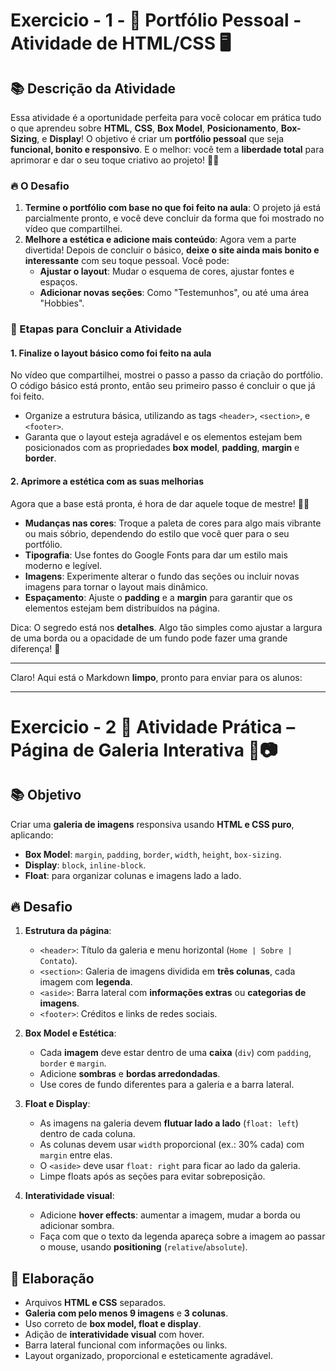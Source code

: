 # Exercicio - 1 - 🌟 Portfólio Pessoal - Atividade de HTML/CSS 🖥️

## 📚 Descrição da Atividade

Essa atividade é a oportunidade perfeita para você colocar em prática tudo o que aprendeu sobre **HTML**, **CSS**, **Box Model**, **Posicionamento**, **Box-Sizing**, e **Display**! O objetivo é criar um **portfólio pessoal** que seja **funcional, bonito e responsivo**. E o melhor: você tem a **liberdade total** para aprimorar e dar o seu toque criativo ao projeto! 🎨✨

### 🔥 O Desafio
1. **Termine o portfólio com base no que foi feito na aula**: O projeto já está parcialmente pronto, e você deve concluir da forma que foi mostrado no vídeo que compartilhei.
2. **Melhore a estética e adicione mais conteúdo**: Agora vem a parte divertida! Depois de concluir o básico, **deixe o site ainda mais bonito e interessante** com seu toque pessoal. Você pode:
   - **Ajustar o layout**: Mudar o esquema de cores, ajustar fontes e espaços.
   - **Adicionar novas seções**: Como "Testemunhos", ou até uma área "Hobbies".

### 🏁 Etapas para Concluir a Atividade

#### 1. **Finalize o layout básico como foi feito na aula**
   No vídeo que compartilhei, mostrei o passo a passo da criação do portfólio. O código básico está pronto, então seu primeiro passo é concluir o que já foi feito.

   - Organize a estrutura básica, utilizando as tags `<header>`, `<section>`, e `<footer>`.
   - Garanta que o layout esteja agradável e os elementos estejam bem posicionados com as propriedades **box model**, **padding**, **margin** e **border**.
   
#### 2. **Aprimore a estética com as suas melhorias**
   Agora que a base está pronta, é hora de dar aquele toque de mestre! 💪🎨

   - **Mudanças nas cores**: Troque a paleta de cores para algo mais vibrante ou mais sóbrio, dependendo do estilo que você quer para o seu portfólio.
   - **Tipografia**: Use fontes do Google Fonts para dar um estilo mais moderno e legível.
   - **Imagens**: Experimente alterar o fundo das seções ou incluir novas imagens para tornar o layout mais dinâmico.
   - **Espaçamento**: Ajuste o **padding** e a **margin** para garantir que os elementos estejam bem distribuídos na página.
   
   Dica: O segredo está nos **detalhes**. Algo tão simples como ajustar a largura de uma borda ou a opacidade de um fundo pode fazer uma grande diferença! 🌟

   ---
   Claro! Aqui está o Markdown **limpo**, pronto para enviar para os alunos:

---

# Exercicio - 2 🌟 Atividade Prática – Página de Galeria Interativa 🎨📷

## 📚 Objetivo

Criar uma **galeria de imagens** responsiva usando **HTML e CSS puro**, aplicando:

* **Box Model**: `margin`, `padding`, `border`, `width`, `height`, `box-sizing`.
* **Display**: `block`, `inline-block`.
* **Float**: para organizar colunas e imagens lado a lado.

## 🔥 Desafio

1. **Estrutura da página**:

   * `<header>`: Título da galeria e menu horizontal (`Home | Sobre | Contato`).
   * `<section>`: Galeria de imagens dividida em **três colunas**, cada imagem com **legenda**.
   * `<aside>`: Barra lateral com **informações extras** ou **categorias de imagens**.
   * `<footer>`: Créditos e links de redes sociais.

2. **Box Model e Estética**:

   * Cada **imagem** deve estar dentro de uma **caixa** (`div`) com `padding`, `border` e `margin`.
   * Adicione **sombras** e **bordas arredondadas**.
   * Use cores de fundo diferentes para a galeria e a barra lateral.

3. **Float e Display**:

   * As imagens na galeria devem **flutuar lado a lado** (`float: left`) dentro de cada coluna.
   * As colunas devem usar `width` proporcional (ex.: 30% cada) com `margin` entre elas.
   * O `<aside>` deve usar `float: right` para ficar ao lado da galeria.
   * Limpe floats após as seções para evitar sobreposição.

4. **Interatividade visual**:

   * Adicione **hover effects**: aumentar a imagem, mudar a borda ou adicionar sombra.
   * Faça com que o texto da legenda apareça sobre a imagem ao passar o mouse, usando **positioning** (`relative`/`absolute`).

<!-- ## 💡 Dicas de Código

```css
.gallery-column {
  float: left;
  width: 30%;
  margin: 1.66%;
}

.gallery-item {
  margin-bottom: 20px;
  padding: 5px;
  border: 2px solid #ccc;
  border-radius: 8px;
  box-sizing: border-box;
  transition: transform 0.3s, box-shadow 0.3s;
}

.gallery-item:hover {
  transform: scale(1.05);
  box-shadow: 0 5px 15px rgba(0,0,0,0.3);
}

.clearfix::after {
  content: "";
  display: block;
  clear: both;
}

aside {
  float: right;
  width: 25%;
  padding: 10px;
  background-color: #f2f2f2;
  box-sizing: border-box;
}
``` -->

## 🏁 Elaboração

* Arquivos **HTML e CSS** separados.
* **Galeria com pelo menos 9 imagens** e **3 colunas**.
* Uso correto de **box model, float e display**.
* Adição de **interatividade visual** com hover.
* Barra lateral funcional com informações ou links.
* Layout organizado, proporcional e esteticamente agradável.





